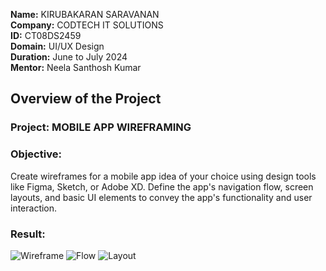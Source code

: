 **Name:** KIRUBAKARAN SARAVANAN  
**Company:** CODTECH IT SOLUTIONS  
**ID:** CT08DS2459  
**Domain:** UI/UX Design  
**Duration:** June to July 2024  
**Mentor:** Neela Santhosh Kumar   

## Overview of the Project

### Project: MOBILE APP WIREFRAMING

### Objective:
Create wireframes for a mobile app idea of your choice using design tools like Figma, Sketch, or Adobe XD. Define the app's navigation flow, screen layouts, and basic UI elements to convey the app's functionality and user interaction.
### Result:
![Wireframe](https://github.com/user-attachments/assets/8ac09413-c0cf-4f72-aac7-61d9ef9a1554)
![Flow](https://github.com/user-attachments/assets/988b43cc-7694-40b7-97e8-1c764ab0b22c)
![Layout](https://github.com/user-attachments/assets/b9d30380-8c47-42c4-b6be-837377845c06)
